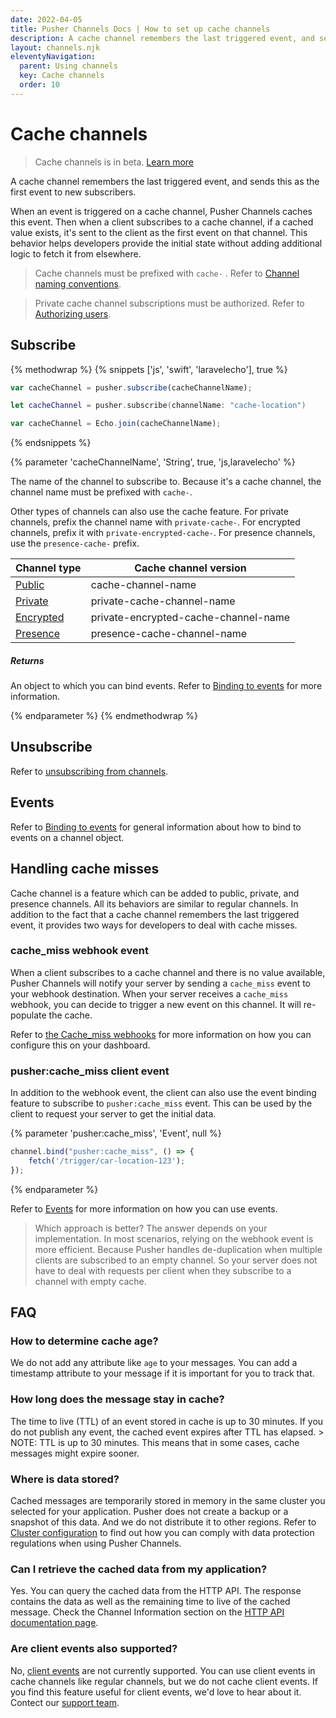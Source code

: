 ```yaml
---
date: 2022-04-05
title: Pusher Channels Docs | How to set up cache channels
description: A cache channel remembers the last triggered event, and sends this as the first event to new subscribers.
layout: channels.njk
eleventyNavigation:
  parent: Using channels
  key: Cache channels
  order: 10
---
```


# Cache channels

> Cache channels is in beta. [Learn more](https://pusher.com/docs/lab)

A cache channel remembers the last triggered event, and sends this as the first event to new subscribers.

When an event is triggered on a cache channel, Pusher Channels caches this event. Then when a client subscribes to a cache channel, if a cached value exists, it's sent to the client as the first event on that channel. This behavior helps developers provide the initial state without adding additional logic to fetch it from elsewhere.

> Cache channels must be prefixed with `cache-` . Refer to [Channel naming conventions](/docs/channels/using_channels/channels#channel-naming-conventions).

> Private cache channel subscriptions must be authorized. Refer to [Authorizing users](/docs/channels/server_api/authorizing-users).

## Subscribe

{% methodwrap %}
{% snippets ['js', 'swift', 'laravelecho'], true %}

```js
var cacheChannel = pusher.subscribe(cacheChannelName);
```

```swift
let cacheChannel = pusher.subscribe(channelName: "cache-location")
```

```js
var cacheChannel = Echo.join(cacheChannelName);
```

{% endsnippets %}

{% parameter 'cacheChannelName', 'String', true, 'js,laravelecho' %}

The name of the channel to subscribe to. Because it's a cache channel, the channel name must be prefixed with `cache-`.

Other types of channels can also use the cache feature. For private channels, prefix the channel name with `private-cache-`. For encrypted channels, prefix it with `private-encrypted-cache-`. For presence channels, use the `presence-cache-` prefix.

| Channel type | Cache channel version |
| ----------- | ----------- |
| [Public](/docs/channels/using_channels/public-channels) | cache-channel-name |
| [Private](/docs/channels/using_channels/private-channels) | private-cache-channel-name |
| [Encrypted](/docs/channels/using_channels/encrypted-channels) | private-encrypted-cache-channel-name |
| [Presence](/docs/channels/using_channels/presence-channels) | presence-cache-channel-name |


##### Returns

An object to which you can bind events. Refer to [Binding to events](/docs/channels/using_channels/events#binding-to-events) for more information.

{% endparameter %}
{% endmethodwrap %}

## Unsubscribe

Refer to [unsubscribing from channels](/docs/channels/using_channels/public-channels#unsubscribe).

## Events

Refer to [Binding to events](/docs/channels/using_channels/events#binding-to-events) for general information about how to bind to events on a channel object.

## Handling cache misses

Cache channel is a feature which can be added to public, private, and presence channels. All its behaviors are similar to regular channels. In addition to the fact that a cache channel remembers the last triggered event, it provides two ways for developers to deal with cache misses.

### cache_miss webhook event

When a client subscribes to a cache channel and there is no value available, Pusher Channels will notify your server by sending a `cache_miss` event to your webhook destination. When your server receives a `cache_miss` webhook, you can decide to trigger a new event on this channel. It will re-populate the cache.

Refer to [the Cache_miss webhooks](/docs/channels/server_api/webhooks/#cache_miss) for more information on how you can configure this on your dashboard.

### pusher:cache_miss client event

In addition to the webhook event, the client can also use the event binding feature to subscribe to `pusher:cache_miss` event. This can be used by the client to request your server to get the initial data.

{% parameter 'pusher:cache_miss', 'Event', null %}

```js
channel.bind("pusher:cache_miss", () => {
    fetch('/trigger/car-location-123');
});
```

{% endparameter %}

Refer to [Events](/docs/channels/using_channels/events) for more information on how you can use events.

> Which approach is better? The answer depends on your implementation. In most scenarios, relying on the webhook event is more efficient. Because Pusher handles de-duplication when multiple clients are subscribed to an empty channel. So your server does not have to deal with requests per client when they subscribe to a channel with empty cache.

## FAQ

### How to determine cache age?

We do not add any attribute like `age` to your messages. You can add a timestamp attribute to your message if it is important for you to track that.

### How long does the message stay in cache?

The time to live (TTL) of an event stored in cache is up to 30 minutes. If you do not publish any event, the cached event expires after TTL has elapsed. > NOTE: TTL is up to 30 minutes. This means that in some cases, cache messages might expire sooner.

### Where is data stored?

Cached messages are temporarily stored in memory in the same cluster you selected for your application. Pusher does not create a backup or a snapshot of this data. And we do not distribute it to other regions. Refer to [Cluster configuration](/docs/channels/miscellaneous/clusters) to find out how you can comply with data protection regulations when using Pusher Channels.

### Can I retrieve the cached data from my application?

Yes. You can query the cached data from the HTTP API. The response contains the data as well as the remaining time to live of the cached message. Check the Channel Information section on the [HTTP API documentation page](/docs/channels/server_api/http-api/#channel-information).

### Are client events also supported?

No, [client events](/docs/channels/using_channels/events/#triggering-client-events) are not currently supported. You can use client events in cache channels like regular channels, but we do not cache client events. If you find this feature useful for client events, we'd love to hear about it. Contect our [support team](https://support.pusher.com/hc/en-us/requests/new).
